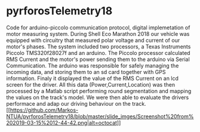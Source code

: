 # pyrforosTelemetry18
Code for arduino-piccolo communication protocol, digital implemetation of motor measuring system.
During Shell Eco Marathon 2018 our vehicle was equipped with circuitry that measured polar voltage and current of our motor's phases.
The system included two processors, a Texas Instruments Piccolo  TMS320f28027f and an arduino.
The Piccolo processor calculated RMS Current and the motor's power sending them to the arduino via Serial Communication.
The arduino was responsible for safely managing the incoming data, and storing them to an sd card together with GPS information.
Finaly it displayed the value of the RMS Current on an lcd screen for the driver.
All this data (Power,Current,Location) was then processed by a Matlab script performing round segmentation and mapping the values on
the track's model. We were then able to evaluate the drivers performace and adap our driving behaviour on the track. 
[[https://github.com/Markos-NTUA/pyrforosTelemetry18/blob/master/slide_imges/Screenshot%20from%202019-03-15%2012-44-42.png|alt=octocat]]
